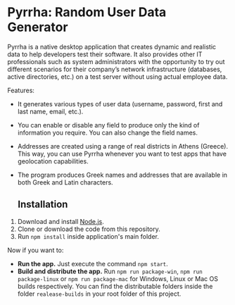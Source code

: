 # **Pyrrha: Random User Data Generator**

Pyrrha is a native desktop application that creates dynamic and realistic data to help developers test their software. It also provides other IT professionals such as system administrators with the opportunity to try out different scenarios for their company’s network infrastructure (databases, active directories, etc.) on a test server without using actual employee data.

Features: 

* It generates various types of user data (username, password, first and last name, email, etc.).
* You can enable or disable any field to produce only the kind of information you require. You can also change the field names.
* Addresses are created using a range of real districts in Athens (Greece). This way, you can use Pyrrha whenever you want to test apps that have geolocation capabilities.
* The program produces Greek names and addresses that are available in both Greek and Latin characters. 


    ##  **Installation**

1. Download and install [Node.js](https://nodejs.org/en/).
2. Clone or download the code from this repository.
3. Run `npm install` inside application's main folder.

Now if you want to:

* **Run the app.** Just execute the command `npm start`.
* **Build and distribute the app.** Run `npm run package-win`, `npm run package-linux` or `npm run package-mac` for Windows,  Linux or Mac OS builds respectively. You can find the distributable folders inside the folder `realease-builds` in your root folder of this project. 
